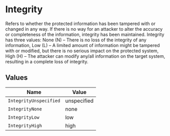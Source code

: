 # Integrity

Refers to whether the protected information has been tampered with or changed in any way. If there is no way for an attacker to alter the accuracy or completeness of the information, integrity has been maintained. Integrity has three values: None (N) – There is no loss of the integrity of any information, Low (L) – A limited amount of information might be tampered with or modified, but there is no serious impact on the protected system, High (H) – The attacker can modify any/all information on the target system, resulting in a complete loss of integrity.


## Values

| Name                   | Value                  |
| ---------------------- | ---------------------- |
| `IntegrityUnspecified` | unspecified            |
| `IntegrityNone`        | none                   |
| `IntegrityLow`         | low                    |
| `IntegrityHigh`        | high                   |